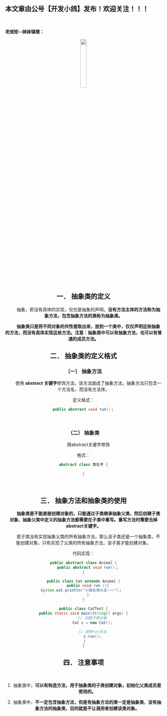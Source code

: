 ﻿## 本文章由公号【开发小鸽】发布！欢迎关注！！！
<br>

**老规矩--妹妹镇楼：**
<center>
<img src="https://img-blog.csdnimg.cn/20200721223424816.JPG"   width="20%">

## 一．	抽象类的定义
&nbsp;  &nbsp;  &nbsp;  &nbsp; 抽象，即没有具体的实现，仅仅是抽象的声明。**没有方法主体的方法称为抽象方法，包含抽象方法的类称为抽象类。**

&nbsp;  &nbsp;  &nbsp;  &nbsp; **抽象类只是将不同对象的共性提取出来，放到一个类中，仅仅声明这些抽象的方法，而没有具体实现这些方法。注意：抽象类中可以有抽象方法，也可以有普通的成员方法。**
<br>

## 二．	抽象类的定义格式
### （一）	抽象方法
&nbsp;  &nbsp;  &nbsp;  &nbsp; 使用 **abstract 关键字**修饰方法，该方法就成了抽象方法，抽象方法只包含一个方法名，而没有方法体。

定义格式：

```java
public abstract void run()；
```
<br>

### （二）	抽象类
&nbsp;  &nbsp;  &nbsp;  &nbsp; 用abstract关键字修饰

格式：

```java
abstract class 类名字 {
 
}
```
<br>

## 三．	抽象方法和抽象类的使用
&nbsp;  &nbsp;  &nbsp;  &nbsp; **抽象类是不能直接创建对象的，只能通过子类继承抽象父类，然后创建子类对象**。**抽象父类中定义的抽象方法都需要在子类中重写。重写方法时需要去掉abstract关键字。**

&nbsp;  &nbsp;  &nbsp;  &nbsp; 若子类没有实现抽象父类的所有抽象方法，那么该子类还是一个抽象类，不能创建对象，只有实现了父类的所有抽象方法，该子类才能创建对象。

代码实现：
<br>

```java
public abstract class Animal {
    public abstract void run()；
}

public class Cat extends Animal {
    public void run (){
       System.out.println("小猫在墙头走~~~")；         
    }
}

public class CatTest {
   public static void main(String[] args) {   
        // 创建子类对象
        Cat c = new Cat();
      
        // 调用run方法
        c.run();
   }  
}
```

## 四．	注意事项
<br>

1.	抽象类中，**可以有构造方法，用于抽象类的子类创建对象，初始化父类成员是使用的。**

3.	抽象类中，**不一定包含抽象方法，但是有抽象方法的类一定是抽象类**。**没有抽象方法的抽象类，目的就是不让调用者创建该类对象。**





